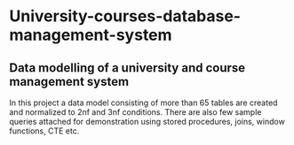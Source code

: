 # University-courses-database-management-system
## Data modelling of a university and course management system

In this project a data model consisting of more than 65 tables are created and normalized to 2nf and 3nf conditions. There are also few sample queries attached for demonstration using stored procedures, joins, window functions, CTE etc.
